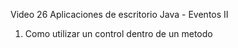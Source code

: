Video 26 Aplicaciones de escritorio Java - Eventos II


1. Como utilizar un control dentro de un metodo 